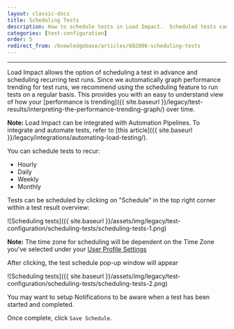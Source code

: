```yaml
---
layout: classic-docs
title: Scheduling Tests
description: How to schedule tests in Load Impact.  Scheduled tests can be one time or recurring.
categories: [test-configuration]
order: 5
redirect_from: /knowledgebase/articles/602886-scheduling-tests
---
```


***

Load Impact allows the option of scheduling a test in advance and scheduling recurring test runs. Since we automatically graph performance trending for test runs, we recommend using the scheduling feature to run tests on a regular basis.  This provides you with an easy to understand view of how your [performance is trending]({{ site.baseurl }}/legacy/test-results/interpreting-the-performance-trending-graph/) over time.

**Note:** Load Impact can be integrated with Automation Pipelines.  To integrate and automate tests, refer to [this article]({{ site.baseurl }}/legacy/integrations/automating-load-testing/).

You can schedule tests to recur:
- Hourly
- Daily
- Weekly
- Monthly



Tests can be scheduled by clicking on "Schedule" in the top right corner within a test result overview:

![Scheduling tests]({{ site.baseurl }}/assets/img/legacy/test-configuration/scheduling-tests/scheduling-tests-1.png)


**Note:** The time zone for scheduling will be dependent on the Time Zone you've selected under your [User Profile Settings](https://app.loadimpact.com/account)



After clicking, the test schedule pop-up window will appear

![Scheduling tests]({{ site.baseurl }}/assets/img/legacy/test-configuration/scheduling-tests/scheduling-tests-2.png)

You may want to setup Notifications to be aware when a test has been started and completed.


Once complete, click `Save Schedule`.
